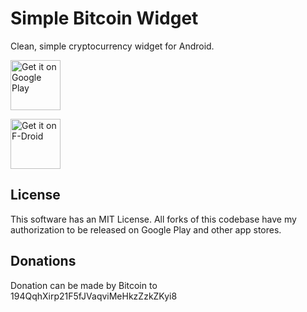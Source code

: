 # Simple Bitcoin Widget

Clean, simple cryptocurrency widget for Android.

<a href='https://play.google.com/store/apps/details?id=com.brentpanther.bitcoinwidget&pcampaignid=MKT-Other-global-all-co-prtnr-py-PartBadge-Mar2515-1'><img alt='Get it on Google Play' src='https://play.google.com/intl/en_us/badges/images/generic/en_badge_web_generic.png' height="80pt"/></a>

<a href="http://fdroid.org/packages/com.brentpanther.bitcoinwidget/">
    <img src="https://f-droid.org/badge/get-it-on.png"
         alt="Get it on F-Droid" height="80">
</a>

## License

This software has an MIT License. All forks of this codebase have my authorization to be released on Google Play and other app stores.

## Donations

Donation can be made by Bitcoin to 194QqhXirp21F5fJVaqviMeHkzZzkZKyi8
